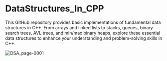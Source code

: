 # DataStructures_In_CPP

This GitHub repository provides basic implementations of fundamental data structures in C++. From arrays and linked lists to stacks, queues, binary search trees, AVL trees, and min/max binary heaps, explore these essential data structures to enhance your understanding and problem-solving skills in C++.
 
![DSA_page-0001](https://github.com/daring9263/DataStructures_In_CPP/assets/101921201/07371069-2a87-4182-a1ea-ab591bd0d141)
